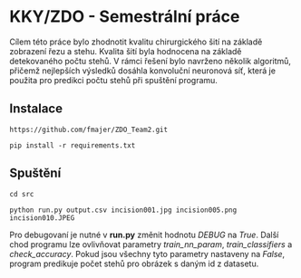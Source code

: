 # KKY/ZDO - Semestrální práce

Cílem této práce bylo zhodnotit kvalitu chirurgického šití na základě zobrazení řezu a stehu. Kvalita šití byla hodnocena na základě detekovaného počtu stehů. V rámci řešení bylo navrženo několik algoritmů, přičemž nejlepších výsledků dosáhla konvoluční neuronová síť, která je použita pro predikci počtu stehů při spuštění programu.

## Instalace

```
https://github.com/fmajer/ZDO_Team2.git

pip install -r requirements.txt
```

## Spuštění

```
cd src

python run.py output.csv incision001.jpg incision005.png incision010.JPEG
```

Pro debugovaní je nutné v **run.py** změnit hodnotu *DEBUG* na *True*. Další chod programu lze ovlivňovat parametry *train_nn_param*, *train_classifiers* a *check_accuracy*. Pokud jsou všechny tyto parametry nastaveny na *False*, program predikuje počet stehů pro obrázek s daným id z datasetu.
